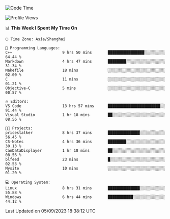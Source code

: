 <!--START_SECTION:waka-->
![Code Time](http://img.shields.io/badge/Code%20Time-1%2C221%20hrs%204%20mins-blue)

![Profile Views](http://img.shields.io/badge/Profile%20Views-0-blue)

📊 **This Week I Spent My Time On** 

```text
🕑︎ Time Zone: Asia/Shanghai

💬 Programming Languages: 
C++                      9 hrs 50 mins       ████████████████░░░░░░░░░   64.44 % 
Markdown                 4 hrs 47 mins       ████████░░░░░░░░░░░░░░░░░   31.34 % 
Makefile                 18 mins             ░░░░░░░░░░░░░░░░░░░░░░░░░   02.00 % 
C                        11 mins             ░░░░░░░░░░░░░░░░░░░░░░░░░   01.21 % 
Objective-C              5 mins              ░░░░░░░░░░░░░░░░░░░░░░░░░   00.57 % 

🔥 Editors: 
VS Code                  13 hrs 57 mins      ███████████████████████░░   91.44 % 
Visual Studio            1 hr 18 mins        ██░░░░░░░░░░░░░░░░░░░░░░░   08.56 % 

🐱‍💻 Projects: 
pricestalker             8 hrs 37 mins       ██████████████░░░░░░░░░░░   56.45 % 
CS-Notes                 4 hrs 36 mins       ████████░░░░░░░░░░░░░░░░░   30.13 % 
CanDataDisplayer         1 hr 18 mins        ██░░░░░░░░░░░░░░░░░░░░░░░   08.56 % 
blfeed                   23 mins             █░░░░░░░░░░░░░░░░░░░░░░░░   02.53 % 
Mysite                   10 mins             ░░░░░░░░░░░░░░░░░░░░░░░░░   01.20 % 

💻 Operating System: 
Linux                    8 hrs 31 mins       ██████████████░░░░░░░░░░░   55.88 % 
Windows                  6 hrs 44 mins       ███████████░░░░░░░░░░░░░░   44.12 % 
```


 Last Updated on 05/09/2023 18:38:12 UTC
<!--END_SECTION:waka-->